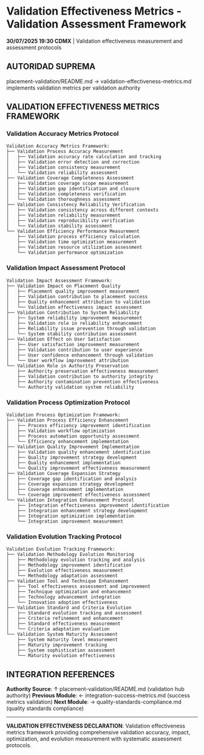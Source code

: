 # Validation Effectiveness Metrics - Validation Assessment Framework

**30/07/2025 19:30 CDMX** | Validation effectiveness measurement and assessment protocols

## AUTORIDAD SUPREMA
placement-validation/README.md → validation-effectiveness-metrics.md implements validation metrics per validation authority

## VALIDATION EFFECTIVENESS METRICS FRAMEWORK

### **Validation Accuracy Metrics Protocol**
```
Validation Accuracy Metrics Framework:
├── Validation Process Accuracy Measurement
│   ├── Validation accuracy rate calculation and tracking
│   ├── Validation error detection and correction
│   ├── Validation consistency measurement
│   └── Validation reliability assessment
├── Validation Coverage Completeness Assessment
│   ├── Validation coverage scope measurement
│   ├── Validation gap identification and closure
│   ├── Validation completeness verification
│   └── Validation thoroughness assessment
├── Validation Consistency Reliability Verification
│   ├── Validation consistency across different contexts
│   ├── Validation reliability measurement
│   ├── Validation reproducibility verification
│   └── Validation stability assessment
└── Validation Efficiency Performance Measurement
    ├── Validation process efficiency calculation
    ├── Validation time optimization measurement
    ├── Validation resource utilization assessment
    └── Validation performance optimization
```

### **Validation Impact Assessment Protocol**
```
Validation Impact Assessment Framework:
├── Validation Impact on Placement Quality
│   ├── Placement quality improvement measurement
│   ├── Validation contribution to placement success
│   ├── Quality enhancement attribution to validation
│   └── Validation effectiveness impact assessment
├── Validation Contribution to System Reliability
│   ├── System reliability improvement measurement
│   ├── Validation role in reliability enhancement
│   ├── Reliability issue prevention through validation
│   └── System stability contribution assessment
├── Validation Effect on User Satisfaction
│   ├── User satisfaction improvement measurement
│   ├── Validation contribution to user experience
│   ├── User confidence enhancement through validation
│   └── User workflow improvement attribution
└── Validation Role in Authority Preservation
    ├── Authority preservation effectiveness measurement
    ├── Validation contribution to authority integrity
    ├── Authority contamination prevention effectiveness
    └── Authority validation system reliability
```

### **Validation Process Optimization Protocol**
```
Validation Process Optimization Framework:
├── Validation Process Efficiency Enhancement
│   ├── Process efficiency improvement identification
│   ├── Validation workflow optimization
│   ├── Process automation opportunity assessment
│   └── Efficiency enhancement implementation
├── Validation Quality Improvement Implementation
│   ├── Validation quality enhancement identification
│   ├── Quality improvement strategy development
│   ├── Quality enhancement implementation
│   └── Quality improvement effectiveness measurement
├── Validation Coverage Expansion Strategy
│   ├── Coverage gap identification and analysis
│   ├── Coverage expansion strategy development
│   ├── Coverage enhancement implementation
│   └── Coverage improvement effectiveness assessment
└── Validation Integration Enhancement Protocol
    ├── Integration effectiveness improvement identification
    ├── Integration enhancement strategy development
    ├── Integration optimization implementation
    └── Integration improvement measurement
```

### **Validation Evolution Tracking Protocol**
```
Validation Evolution Tracking Framework:
├── Validation Methodology Evolution Monitoring
│   ├── Methodology evolution tracking and analysis
│   ├── Methodology improvement identification
│   ├── Evolution effectiveness measurement
│   └── Methodology adaptation assessment
├── Validation Tool and Technique Enhancement
│   ├── Tool effectiveness assessment and improvement
│   ├── Technique optimization and enhancement
│   ├── Technology advancement integration
│   └── Innovation adoption effectiveness
├── Validation Standard and Criteria Evolution
│   ├── Standard evolution tracking and assessment
│   ├── Criteria refinement and enhancement
│   ├── Standard effectiveness measurement
│   └── Criteria adaptation evaluation
└── Validation System Maturity Assessment
    ├── System maturity level measurement
    ├── Maturity improvement tracking
    ├── System sophistication assessment
    └── Maturity evolution effectiveness
```

## INTEGRATION REFERENCES

**Authority Source**: ↑ placement-validation/README.md (validation hub authority)
**Previous Module**: ← integration-success-metrics.md (success metrics validation)
**Next Module**: → quality-standards-compliance.md (quality standards compliance)

---

**VALIDATION EFFECTIVENESS DECLARATION**: Validation effectiveness metrics framework providing comprehensive validation accuracy, impact, optimization, and evolution measurement with systematic assessment protocols.